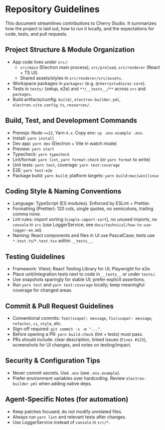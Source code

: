 # Repository Guidelines

This document streamlines contributions to Cherry Studio. It summarizes how the project is laid out, how to run it locally, and the expectations for code, tests, and pull requests.

## Project Structure & Module Organization

- App code lives under `src/`:
  - `src/main` (Electron main process), `src/preload`, `src/renderer` (React + TS UI).
  - Shared assets/styles in `src/renderer/src/assets`.
- Workspace packages in `packages/` (e.g. `@cherrystudio/ai-core`).
- Tests in `tests/` (setup, e2e) and `**/__tests__/**` across `src` and `packages`.
- Build artifacts/config: `build/`, `electron-builder.yml`, `electron.vite.config.ts`, `resources/`.

## Build, Test, and Development Commands

- Prereqs: Node `>=22`, Yarn `4.x`. Copy env: `cp .env.example .env`.
- Install: `yarn install`
- Dev app: `yarn dev` (Electron + Vite in watch mode)
- Preview: `yarn start`
- Typecheck: `yarn typecheck`
- Lint/format: `yarn lint`, `yarn format:check` (or `yarn format` to write)
- Unit tests: `yarn test`, coverage: `yarn test:coverage`
- E2E: `yarn test:e2e`
- Package build: `yarn build`; platform targets: `yarn build:mac|win|linux`

## Coding Style & Naming Conventions

- Language: TypeScript (ES modules). Enforced by ESLint + Prettier.
- Formatting (Prettier): 120 cols, single quotes, no semicolons, trailing comma none.
- Lint rules: import sorting (`simple-import-sort`), no unused imports, no `console` in `src` (use LoggerService; see `docs/technical/how-to-use-logger-en.md`).
- Naming: React components and files in UI use PascalCase; tests use `*.test.ts`/`*.test.tsx` within `__tests__`.

## Testing Guidelines

- Framework: Vitest; React Testing Library for UI; Playwright for e2e.
- Place unit/integration tests next to code in `__tests__` or under `tests/`.
- Use snapshots sparingly for stable UI; prefer explicit assertions.
- Run `yarn test` and `yarn test:coverage` locally; keep meaningful coverage for changed areas.

## Commit & Pull Request Guidelines

- Conventional commits: `feat(scope): message`, `fix(scope): message`, `refactor`, `ci`, `style`, etc.
- Sign-off required: `git commit -s -m "..."`.
- Before opening a PR: `yarn build:check` (lint + tests) must pass.
- PRs should include: clear description, linked issues (`Fixes #123`), screenshots for UI changes, and notes on testing/impact.

## Security & Configuration Tips

- Never commit secrets. Use `.env` (see `.env.example`).
- Prefer environment variables over hardcoding. Review `electron-builder.yml` when adding native deps.

## Agent-Specific Notes (for automation)

- Keep patches focused; do not modify unrelated files.
- Always run `yarn lint` and relevant tests after changes.
- Use LoggerService instead of `console` in `src/*`.

